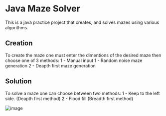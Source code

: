 # Java Maze Solver
This is a java practice project that creates, and solves mazes using various algorithms.

## Creation
To create the maze one must enter the dimentions of the desired maze then choose one of 3 methods: 
  1 - Manual input
  1 - Random noise maze generation
  2 - Deapth first maze generation

## Solution
To solve a maze one can choose between two methods:
  1 - Keep to the left side. (Deapth first method)
  2 - Flood fill (Breadth first method)

![image](https://github.com/user-attachments/assets/8fa2dabf-64a9-4fbe-96b3-9e9c0be0f069)
